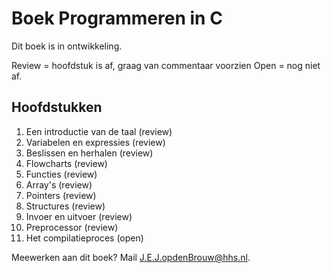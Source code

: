 # Boek Programmeren in C

Dit boek is in ontwikkeling.

Review = hoofdstuk is af, graag van commentaar voorzien
Open = nog niet af.

## Hoofdstukken

1. Een introductie van de taal (review)
2. Variabelen en expressies (review)
3. Beslissen en herhalen (review)
4. Flowcharts (review)
5. Functies (review)
6. Array's (review)
7. Pointers (review)
8. Structures (review)
9. Invoer en uitvoer (review)
10. Preprocessor (review)
11. Het compilatieproces (open)

Meewerken aan dit boek? Mail [J.E.J.opdenBrouw@hhs.nl](mailto:J.E.J.opdenBrouw@hhs.nl).


